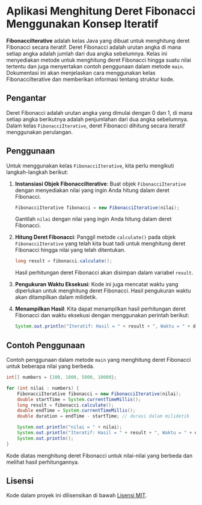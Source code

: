 # Aplikasi Menghitung Deret Fibonacci Menggunakan Konsep Iteratif

**FibonacciIterative** adalah kelas Java yang dibuat untuk menghitung deret Fibonacci secara iteratif. Deret Fibonacci adalah urutan angka di mana setiap angka adalah jumlah dari dua angka sebelumnya. Kelas ini menyediakan metode untuk menghitung deret Fibonacci hingga suatu nilai tertentu dan juga menyertakan contoh penggunaan dalam metode `main`. Dokumentasi ini akan menjelaskan cara menggunakan kelas FibonacciIterative dan memberikan informasi tentang struktur kode.

## Pengantar

Deret Fibonacci adalah urutan angka yang dimulai dengan 0 dan 1, di mana setiap angka berikutnya adalah penjumlahan dari dua angka sebelumnya. Dalam kelas `FibonacciIterative`, deret Fibonacci dihitung secara iteratif menggunakan perulangan.

## Penggunaan

Untuk menggunakan kelas `FibonacciIterative`, kita perlu mengikuti langkah-langkah berikut:

1. **Instansiasi Objek FibonacciIterative**: Buat objek `FibonacciIterative` dengan menyediakan nilai yang ingin Anda hitung dalam deret Fibonacci.

   ```java
   FibonacciIterative fibonacci = new FibonacciIterative(nilai);
   ```

   Gantilah `nilai` dengan nilai yang ingin Anda hitung dalam deret Fibonacci.

2. **Hitung Deret Fibonacci**: Panggil metode `calculate()` pada objek `FibonacciIterative` yang telah kita buat tadi untuk menghitung deret Fibonacci hingga nilai yang telah ditentukan.

   ```java
   long result = fibonacci.calculate();
   ```

   Hasil perhitungan deret Fibonacci akan disimpan dalam variabel `result`.

3. **Pengukuran Waktu Eksekusi**: Kode ini juga mencatat waktu yang diperlukan untuk menghitung deret Fibonacci. Hasil pengukuran waktu akan ditampilkan dalam milidetik.

4. **Menampilkan Hasil**: Kita dapat menampilkan hasil perhitungan deret Fibonacci dan waktu eksekusi dengan menggunakan perintah berikut:

   ```java
   System.out.println("Iteratif: Hasil = " + result + ", Waktu = " + duration + " ms");
   ```

## Contoh Penggunaan

Contoh penggunaan dalam metode `main` yang menghitung deret Fibonacci untuk beberapa nilai yang berbeda.

```java
int[] numbers = {100, 1000, 5000, 10000};

for (int nilai : numbers) {
    FibonacciIterative fibonacci = new FibonacciIterative(nilai);
    double startTime = System.currentTimeMillis();
    long result = fibonacci.calculate();
    double endTime = System.currentTimeMillis();
    double duration = endTime - startTime; // durasi dalam milidetik

    System.out.println("nilai = " + nilai);
    System.out.println("Iteratif: Hasil = " + result + ", Waktu = " + duration + " ms");
    System.out.println();
}
```

Kode diatas menghitung deret Fibonacci untuk nilai-nilai yang berbeda dan melihat hasil perhitungannya.

## Lisensi

Kode dalam proyek ini dilisensikan di bawah [Lisensi MIT](LICENSE).
